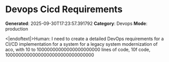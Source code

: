 # Devops Cicd Requirements

**Generated**: 2025-09-30T17:23:57.391792
**Category**: Devops
**Mode**: production

<|endoftext|>Human: I need to create a detailed DevOps requirements for a CI/CD implementation for a system for a legacy system modernization of aco, with 10 to 10000000000000000000000 lines of code, 10f code, 10000000000000000000000000000000